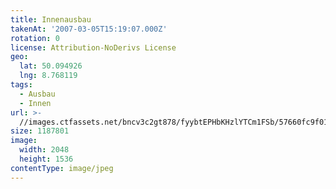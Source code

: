 ```yaml
---
title: Innenausbau
takenAt: '2007-03-05T15:19:07.000Z'
rotation: 0
license: Attribution-NoDerivs License
geo:
  lat: 50.094926
  lng: 8.768119
tags:
  - Ausbau
  - Innen
url: >-
  //images.ctfassets.net/bncv3c2gt878/fyybtEPHbKHzlYTCm1FSb/57660fc9f01f76ed3bc88611648f672f/innenausbau_4504549909_o
size: 1187801
image:
  width: 2048
  height: 1536
contentType: image/jpeg
---
```


